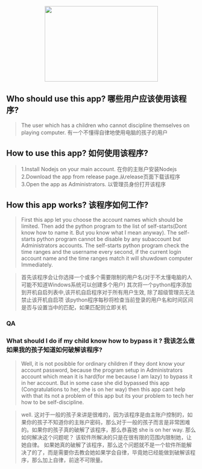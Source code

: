 <p align="center">
  <img width="300" height="200" src="https://i.imgur.com/FZfe3yz.png">
</p>

## Who should use this app? 哪些用户应该使用该程序?
>The user which has a children who cannot discipline themselves on playing computer. 有一个不懂得自律地使用电脑的孩子的用户

## How to use this app? 如何使用该程序?
>1.Install Nodejs on your main account. 在你的主账户安装Nodejs <br/>
>2.Download the app from release page.从release页面下载该程序<br/>
>3.Open the app as Administrators. 以管理员身份打开该程序<br/>

## How this app works? 该程序如何工作?
>First this app let you choose the account names which should be limited.
Then add the python program to the list of self-starts(Dont know how to name it. But you know what I mean anyway).
The self-starts python program cannot be disable by any subaccount but Administrators accounts.
The self-starts python program check the time ranges and the username every second, if the current login account name and the time ranges match it will shuwdown computer Immediately.

>首先该程序会让你选择一个或多个需要限制的用户名(对于不太懂电脑的人可能不知道Windows系统可以创建多个用户)
            其次将一个python程序添加到开机自启列表中,该开机自启程序对于所有用户生效, 除了超级管理员无法禁止该开机自启项
            该python程序每秒将检查当前登录的用户名和时间区间是否与设置当中的匹配，如果匹配则立即关机
   
### QA
### What should I do if my child know how to bypass it ? 我该怎么做如果我的孩子知道如何破解该程序?
>Well, it is not posibble for ordinary children if they dont know your account password, because the program setup in Administrators account which mean it is hard(for me because I am lazy) to bypass it in her account. But in some case she did bypassed this app (Congratulations to her, she is on her way) then this app cant help with that its not a problem of this app but its your problem to tech her how to be self-discipline.

>well. 这对于一般的孩子来讲是很难的，因为该程序是由主账户控制的，如果你的孩子不知道你的主账户密码，那么对于一般的孩子而言是非常困难的。如果你的孩子真的破解了该程序，那么恭喜她 she is on her way. 那么如何解决这个问题呢？ 该软件所解决的只是在很有限的范围内限制她，让她自律。 如果她真的破解了该程序，那么这个问题就不是一个软件所能解决了的了，而是需要你去教会她如果学会自律，毕竟她已经能做到破解该程序，那么加上自律，前途不可限量。
